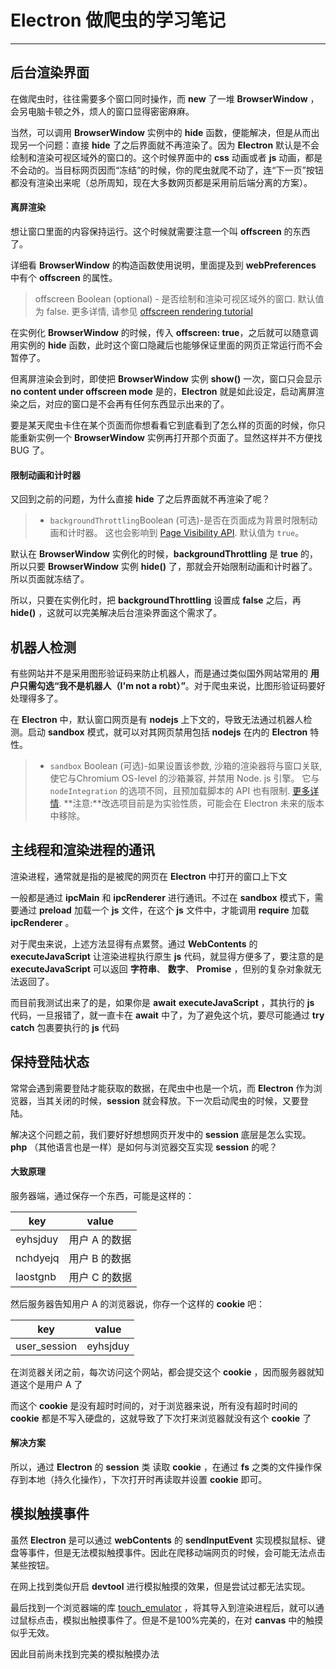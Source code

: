 # Electron 做爬虫的学习笔记

------

## 后台渲染界面

在做爬虫时，往往需要多个窗口同时操作，而 **new** 了一堆 **BrowserWindow** ，会另电脑卡顿之外，烦人的窗口显得密密麻麻。

当然，可以调用 **BrowserWindow**  实例中的 **hide** 函数，便能解决，但是从而出现另一个问题：直接 **hide** 了之后界面就不再渲染了。因为 **Electron** 默认是不会绘制和渲染可视区域外的窗口的。这个时候界面中的 **css** 动画或者 **js** 动画，都是不会动的。当目标网页因而“冻结”的时候，你的爬虫就爬不动了，连“下一页”按钮都没有渲染出来呢（总所周知，现在大多数网页都是采用前后端分离的方案）。

#### 离屏渲染

想让窗口里面的内容保持运行。这个时候就需要注意一个叫 **offscreen** 的东西了。

详细看 **BrowserWindow** 的构造函数使用说明，里面提及到 **webPreferences** 中有个 **offscreen** 的属性。

> offscreen Boolean (optional) - 是否绘制和渲染可视区域外的窗口. 默认值为 false. 更多详情, 请参见 [offscreen rendering tutorial](<https://electronjs.org/docs/tutorial/offscreen-rendering>) 

在实例化 **BrowserWindow** 的时候，传入 **offscreen: true**，之后就可以随意调用实例的 **hide** 函数，此时这个窗口隐藏后也能够保证里面的网页正常运行而不会暂停了。

但离屏渲染会到时，即使把 **BrowserWindow** 实例 **show()** 一次，窗口只会显示 **no content under offscreen mode** 是的，**Electron** 就是如此设定，启动离屏渲染之后，对应的窗口是不会再有任何东西显示出来的了。

要是某天爬虫卡住在某个页面而你想看看它到底看到了怎么样的页面的时候，你只能重新实例一个 **BrowserWindow** 实例再打开那个页面了。显然这样并不方便找 BUG 了。

#### 限制动画和计时器

又回到之前的问题，为什么直接 **hide** 了之后界面就不再渲染了呢？

> - `backgroundThrottling`Boolean (可选)-是否在页面成为背景时限制动画和计时器。 这也会影响到 [Page Visibility API](https://electronjs.org/docs/api/browser-window#page-visibility). 默认值为 `true`。

默认在 **BrowserWindow** 实例化的时候，**backgroundThrottling** 是 **true** 的，所以只要 **BrowserWindow** 实例 **hide()** 了，那就会开始限制动画和计时器了。所以页面就冻结了。

所以，只要在实例化时，把 **backgroundThrottling** 设置成 **false** 之后，再 **hide()** ，这就可以完美解决后台渲染界面这个需求了。



## 机器人检测

有些网站并不是采用图形验证码来防止机器人，而是通过类似国外网站常用的 **用户只需勾选“我不是机器人（I'm not a robt）”**。对于爬虫来说，比图形验证码要好处理得多了。

在 **Electron** 中，默认窗口网页是有 **nodejs** 上下文的，导致无法通过机器人检测。启动 **sandbox** 模式，就可以对其网页禁用包括 **nodejs** 在内的 **Electron** 特性。

> - `sandbox` Boolean (可选)-如果设置该参数, 沙箱的渲染器将与窗口关联, 使它与Chromium OS-level 的沙箱兼容, 并禁用 Node. js 引擎。 它与 `nodeIntegration` 的选项不同，且预加载脚本的 API 也有限制. [更多详情](https://electronjs.org/docs/api/sandbox-option). **注意:**改选项目前是为实验性质，可能会在 Electron 未来的版本中移除。



## 主线程和渲染进程的通讯

渲染进程，通常就是指的是被爬的网页在 **Electron** 中打开的窗口上下文

一般都是通过 **ipcMain** 和 **ipcRenderer** 进行通讯。不过在 **sandbox** 模式下，需要通过 **preload** 加载一个 **js** 文件，在这个 **js** 文件中，才能调用 **require** 加载 **ipcRenderer** 。

对于爬虫来说，上述方法显得有点累赘。通过 **WebContents** 的 **executeJavaScript** 让渲染进程执行原生 **js** 代码，就显得方便多了，要注意的是 **executeJavaScript** 可以返回 **字符串**、 **数字**、 **Promise** ，但别的复杂对象就无法返回了。

而目前我测试出来了的是，如果你是 **await** **executeJavaScript** ，其执行的 **js** 代码，一旦报错了，就一直卡在 **await** 中了，为了避免这个坑，要尽可能通过 **try catch** 包裹要执行的 **js** 代码



## 保持登陆状态

常常会遇到需要登陆才能获取的数据，在爬虫中也是一个坑，而 **Electron** 作为浏览器，当其关闭的时候，**session** 就会释放。下一次启动爬虫的时候，又要登陆。 

解决这个问题之前，我们要好好想想网页开发中的 **session** 底层是怎么实现。**php** （其他语言也是一样）是如何与浏览器交互实现 **session** 的呢？

#### 大致原理

服务器端，通过保存一个东西，可能是这样的：

| key      | value         |
| -------- | ------------- |
| eyhsjduy | 用户 A 的数据 |
| nchdyejq | 用户 B 的数据 |
| laostgnb | 用户 C 的数据 |

然后服务器告知用户 A 的浏览器说，你存一个这样的 **cookie** 吧：

| key          | value    |
| ------------ | -------- |
| user_session | eyhsjduy |

在浏览器关闭之前，每次访问这个网站，都会提交这个 **cookie** ，因而服务器就知道这个是用户 A 了

而这个 **cookie** 是没有超时时间的，对于浏览器来说，所有没有超时时间的 **cookie** 都是不写入硬盘的，这就导致了下次打来浏览器就没有这个 **cookie** 了

#### 解决方案

所以，通过 **Electron** 的 **session** 类 读取 **cookie** ，在通过 **fs** 之类的文件操作保存到本地（持久化操作），下次打开时再读取并设置 **cookie** 即可。



## 模拟触摸事件

虽然 **Electron** 是可以通过 **webContents** 的 **sendInputEvent** 实现模拟鼠标、键盘等事件，但是无法模拟触摸事件。因此在爬移动端网页的时候，会可能无法点击某些按钮。

在网上找到类似开启 **devtool** 进行模拟触摸的效果，但是尝试过都无法实现。

最后找到一个浏览器端的库 [touch_emulator](https://github.com/hammerjs/touchemulator) ，将其导入到渲染进程后，就可以通过鼠标点击，模拟出触摸事件了。但是不是100%完美的，在对 **canvas** 中的触摸似乎无效。

因此目前尚未找到完美的模拟触摸办法


